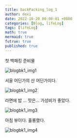 ```yaml
---
title: backPacking_log_1
author: dexi
date: 2022-10-20 00:00:01 +0800
categories: [Blog, lifeLog]
tags: [lifeLog]
math: true
mermaid: true
futrue: true
published: true
---
```


첫 백패킹 준비물   

![blogbk1_img1](https://user-images.githubusercontent.com/7693758/212486245-11518415-b031-4571-b80f-bf019e3a9617.png)

서울 어딘가의 산 어딘가이다.   

![blogbk1_img2](https://user-images.githubusercontent.com/7693758/212541646-24179248-5fd5-4ac9-9917-b6734d233bd4.jpeg)

라면에 밥 ... 맛은... 가성비가 좋았다.   

![blogbk1_img3](https://user-images.githubusercontent.com/7693758/212541696-d08e6692-362b-477e-acd9-d561fff2514a.jpeg)

아침 뷰이다. 휼륭했다.   

![blogbk1_img4](https://user-images.githubusercontent.com/7693758/212541730-c99400c6-d213-462c-97b9-0199a97d6477.jpeg)

